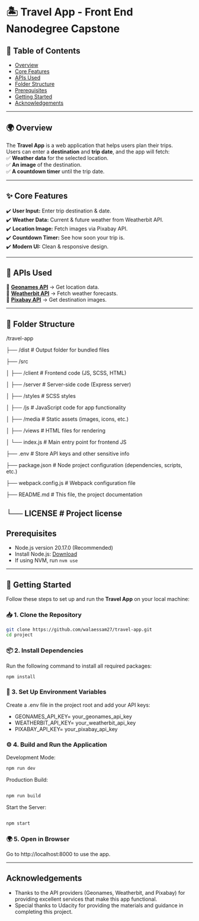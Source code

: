 # 🏝️ Travel App - Front End Nanodegree Capstone

## 📑 Table of Contents
- [Overview](#-overview)
- [Core Features](#-core-features)
- [APIs Used](#-apis-used)
- [Folder Structure](#-folder-structure)
- [Prerequisites](#prerequisites)
- [Getting Started](#-getting-started)
- [Acknowledgements](#acknowledgements)


---

## 🌍 Overview  
The **Travel App** is a web application that helps users plan their trips.  
Users can enter a **destination** and **trip date**, and the app will fetch:  
✅ **Weather data** for the selected location.  
✅ **An image** of the destination.  
✅ **A countdown timer** until the trip date.  

---

## ✨ Core Features  
✔️ **User Input:** Enter trip destination & date.  
✔️ **Weather Data:** Current & future weather from Weatherbit API.  
✔️ **Location Image:** Fetch images via Pixabay API.  
✔️ **Countdown Timer:** See how soon your trip is.  
✔️ **Modern UI:** Clean & responsive design.  

---

## 🔗 APIs Used  
🔹 **[Geonames API](http://www.geonames.org/)** → Get location data.  
🔹 **[Weatherbit API](https://www.weatherbit.io/)** → Fetch weather forecasts.  
🔹 **[Pixabay API](https://pixabay.com/api/docs/)** → Get destination images.  

---

## 📂 Folder Structure  
/travel-app

  ├── /dist              # Output folder for bundled files
  
  ├── /src
  
  │   ├── /client        # Frontend code (JS, SCSS, HTML)
  
  │   ├── /server        # Server-side code (Express server)
  
  │   ├── /styles        # SCSS styles
  
  │   ├── /js            # JavaScript code for app functionality
  
  │   ├── /media         # Static assets (images, icons, etc.)
  
  │   ├── /views         # HTML files for rendering
  
  │   └── index.js       # Main entry point for frontend JS
  
  ├── .env               # Store API keys and other sensitive info
  
  ├── package.json       # Node project configuration (dependencies, scripts, etc.)
  
  ├── webpack.config.js  # Webpack configuration file
  
  ├── README.md          # This file, the project documentation
  
  └── LICENSE            # Project license
---

## Prerequisites
- Node.js version 20.17.0 (Recommended)
- Install Node.js: [Download](https://nodejs.org/)
- If using NVM, run `nvm use`


---
## 🚀 Getting Started  

Follow these steps to set up and run the **Travel App** on your local machine:  

### 📥 1. Clone the Repository  
```bash
git clone https://github.com/walaessam27/travel-app.git
cd project
```
### 📦 2. Install Dependencies
Run the following command to install all required packages:

```bash
npm install
```

### 🔑 3. Set Up Environment Variables
Create a .env file in the project root and add your API keys:

* GEONAMES_API_KEY= your_geonames_api_key
* WEATHERBIT_API_KEY= your_weatherbit_api_key
* PIXABAY_API_KEY= your_pixabay_api_key


### ⚙️ 4. Build and Run the Application
Development Mode:

```bash
npm run dev
```

Production Build:
```bash 

npm run build
```

Start the Server:

```bash 

npm start

```

### 🌍 5. Open in Browser
Go to http://localhost:8000 to use the app.

---
## Acknowledgements
* Thanks to the API providers (Geonames, Weatherbit, and Pixabay) for providing excellent services that make this app functional.
* Special thanks to Udacity for providing the materials and guidance in completing this project.
